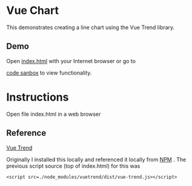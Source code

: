 # Vue Chart

This demonstrates creating a line chart using the Vue Trend library.

## Demo

Open [index.html](index.html) with your Internet browser or go to

[code sanbox](https://codesandbox.io/s/nywkpy4q0) to view functionality.

# Instructions

Open file index.html in a web browser

## Reference

[Vue Trend](https://cinwell.com/vue-trend/)

Originally I installed this locally and referenced it locally from [NPM](https://www.npmjs.com/package/vuetrend)
. The previous script source (top of index.html) for this was
```
<script src=./node_modules/vuetrend/dist/vue-trend.js></script>
```
